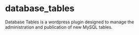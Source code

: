 # database_tables
Database Tables is a wordpress plugin designed to manage the administration and publication of new MySQL tables.
